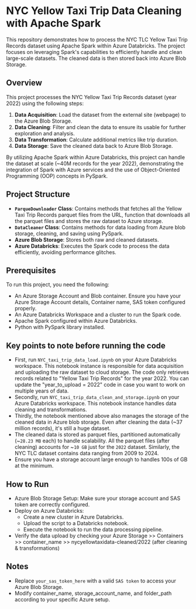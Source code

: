 # NYC Yellow Taxi Trip Data Cleaning with Apache Spark

This repository demonstrates how to process the NYC TLC Yellow Taxi Trip Records dataset using Apache Spark within Azure Databricks. The project focuses on leveraging Spark's capabilities to efficiently handle and clean large-scale datasets. The cleaned data is then stored back into Azure Blob Storage.

## Overview

This project processes the NYC Yellow Taxi Trip Records dataset (year 2022) using the following steps:

1. **Data Acquisition**: Load the dataset from the external site (webpage) to the Azure Blob Storage.
2. **Data Cleaning**: Filter and clean the data to ensure its usable for further exploration and analysis.
3. **Data Transformation**: Calculate additional metrics like trip duration.
4. **Data Storage**: Save the cleaned data back to Azure Blob Storage.

By utilizing Apache Spark within Azure Databricks, this project can handle the dataset at scale (~40M records for the year 2022), demonstrating the integration of Spark with Azure services and the use of Object-Oriented Programming (OOP) concepts in PySpark.

## Project Structure

- **`ParqueDownloader` Class**: Contains methods that fetches all the Yellow Taxi Trip Records parquet files from the URL, function that downloads all the parquet files and stores the raw dataset to Azure storage.
- **`DataCleaner` Class**: Contains methods for data loading from Azure blob storage, cleaning, and saving using PySpark.
- **Azure Blob Storage**: Stores both raw and cleaned datasets.
- **Azure Databricks**: Executes the Spark code to process the data efficiently, avoiding performance glitches.

## Prerequisites

To run this project, you need the following:

- An Azure Storage Account and Blob container. Ensure you have your Azure Storage Account details, Container name, SAS token configured properly.
- An Azure Databricks Workspace and a cluster to run the Spark code.
- Apache Spark configured within Azure Databricks.
- Python with PySpark library installed.

## Key points to note before running the code 
- First, run `NYC_taxi_trip_data_load.ipynb` on your Azure Databricks workspace. This notebook instance is responsible for data acquisition and uploading the raw dataset to cloud storage.
The code only retrieves records related to "Yellow Taxi Trip Records" for the year 2022. You can update the "year_to_upload = 2022" code in case you want to work on multiple years of data.
- Secondly, run `NYC_taxi_trip_data_clean_and_storage.ipynb` on your Azure Databricks workspace. This notebook instance handles data cleaning and transformations.
- Thirdly, the notebook mentioned above also manages the storage of the cleaned data in Azure blob storage. Even after cleaning the data (~37 million records), it's still a huge dataset.
- The cleaned data is stored as parquet files, partitioned automatically (~`28.23 MB` each) to handle scalability. All the parquet files (after cleaning) accounts for ~`10 GB` just for the `2022` dataset. Similarly, the NYC TLC dataset contains data ranging from 2009 to 2024.
- Ensure you have a storage account large enough to handles 100s of GB at the minimum.

## How to Run
- Azure Blob Storage Setup: Make sure your storage account and SAS token are correctly configured.
- Deploy on Azure Databricks:
  - Create a new cluster in Azure Databricks.
  - Upload the script to a Databricks notebook.
  - Execute the notebook to run the data processing pipeline.
- Verify the data upload by checking your Azure Storage >> Containers >> container_name >> nycyellowtaxidata-cleaned/2022 (after cleaning & transformations)

## Notes
- Replace `your_sas_token_here` with a valid `SAS token` to access your Azure Blob Storage.
- Modify container_name, storage_account_name, and folder_path according to your specific Azure setup.
